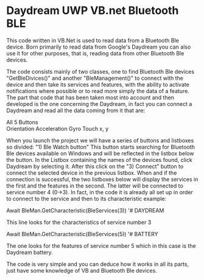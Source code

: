 # Daydream UWP VB.net Bluetooth BLE

This code written in VB.Net is used to read data from a Bluetooth Ble device.
Born primarily to read data from Google's Daydream you can also use it for other purposes, that is, reading data from other Bluetooth Ble devices.

The code consists mainly of two classes, one to find Bluetooth Ble devices "GetBleDivices()" and another "BleManagement()" to connect with the device and then take its services and features, with the ability to activate notifications where possible or to read more simply the data of a feature.
The part that code that has been taken most into account and then developed is the one concerning the Daydream, in fact you can connect a Daydream and read all the data coming from it that are:

All 5 Buttons<br/>
Orientation
Acceleration
Gyro
Touch x, y

When you launch the project we will have a series of buttons and listboxes so divided:
"1) Ble Watch button"
This button starts searching for Bluetooth Ble devices available on Windows and will be reflected in the listbox below the button.
In the Listbox containing the names of the devices found, click Daydream by selecting it.
After this click on the "3) Connect" button to connect the selected device in the previous listbox.
When and if the connection is successful, the two listboxes below will display the services in the first and the features in the second. The latter will be connected to service number 4 (0->3). In fact, in the code it is already all set up in order to connect to the service and then to its characteristic example:

Await BleMan.GetCharacteristic(BleServices(3)) '# DAYDREAM

This line looks for the characteristics of service number 3

Await BleMan.GetCharacteristic(BleServices(5)) '# BATTERY

The one looks for the features of service number 5 which in this case is the Daydream battery.

The code is very simple and you can deduce how it works in all its parts, just have some knowledge of VB and Bluetooth Ble devices.
